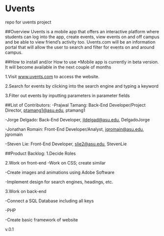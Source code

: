 # Uvents
repo for uvents project

##Overview 
Uvents is a mobile app that offers an interactive platform where students can log into the app, create events, 
view events on and off campus and be able to view friend’s activity too. Uvents.com will be an information portal that 
will allow the user to search and filter for events on and around campus.

##How to install and/or How to use
*Mobile app is currently in beta version. It will become available in the next couple of months

1.Visit www.uvents.com to access the website. 

2.Search for events by clicking into the search engine and typing a keyword

3.Filter out events by inputting parameters in parameter fields

##List of Contributors: 
-Prajwal Tamang: Back-End Developer/Project Director, ptamang1@asu.edu, ptamang1

-Jorge Delgado: Back-End Developer, jldelgad@asu.edu, DelgadoJorge 

-Jonathan Romain: Front-End Developer/Analyst, jqromain@asu.edu, jqromain

-Steven Lie: Front-End Developer, slie2@asu.edu, StevenLie

##Product Backlog:
1.Decide Roles

2.Work on front-end
-Work on CSS; create similar 
 
-Create images and animations using Adobe Software

-Implement design for search engines, headings,  etc.

3.Work on back-end

-Connect  a SQL Database including all keys

-PHP

-Create basic framework of website

v.0.1
 
